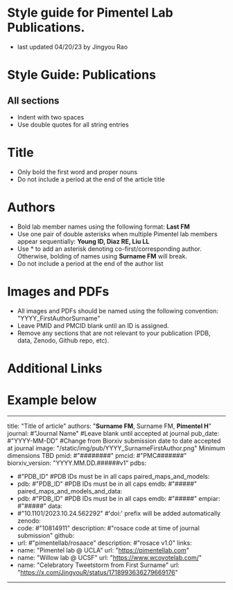 # Style guide for Pimentel Lab Publications.
- last updated 04/20/23 by Jingyou Rao

# Style Guide: Publications
## All sections
  - Indent with two spaces
  - Use double quotes for all string entries

# Title
- Only bold the first word and proper nouns
- Do not include a period at the end of the article title

# Authors
- Bold lab member names using the following format: **Last FM**
- Use one pair of double asterisks when multiple Pimentel lab members appear sequentially: **Young ID, Diaz RE, Liu LL**
- Use &#42; to add an asterisk denoting co-first/corresponding author. Otherwise, bolding of names using **Surname FM** will break.
- Do not include a period at the end of the author list

# Images and PDFs
- All images and PDFs should be named using the following convention: "YYYY_FirstAuthorSurname"
- Leave PMID and PMCID blank until an ID is assigned.
- Remove any sections that are not relevant to your publication (PDB, data, Zenodo, Github repo, etc).

# Additional Links

# Example below
---
title: "Title of article"
authors: "**Surname FM**, Surname FM, **Pimentel H**"
journal: #"Journal Name" #Leave blank until accepted at journal
pub_date: #"YYYY-MM-DD" #Change from Biorxiv submission date to date accepted at journal
image: "/static/img/pub/YYYY_SurnameFirstAuthor.png" Minimum dimensions TBD
pmid: #"########"
pmcid: #"PMC#######"
biorxiv_version: "YYYY.MM.DD.######v1"
pdbs:
  - #"PDB_ID" #PDB IDs must be in all caps
paired_maps_and_models:
  - pdb: #"PDB_ID" #PDB IDs must be in all caps
    emdb: #"#####"
paired_maps_and_models_and_data:
  - pdb: #"PDB_ID" #PDB IDs must be in all caps
    emdb: #"#####"
    empiar: #"#####"
data:
  - #"10.1101/2023.10.24.562292" #'doi:' prefix will be added automatically
zenodo:
  - code: #"10814911"
    description: #"rosace code at time of journal submission"
github:
  - url: #"pimentellab/rosaace"
    description: #"rosace v1.0"
links:
  - name: "Pimentel lab @ UCLA"
    url: "https://pimentellab.com"
  - name: "Willow lab @ UCSF"
    url: "https://www.wcoyotelab.com/"
  - name: "Celebratory Tweetstorm from First Surname"
    url: "https://x.com/JingyouR/status/1718993636279669176"
---